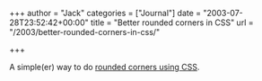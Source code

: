+++
author = "Jack"
categories = ["Journal"]
date = "2003-07-28T23:52:42+00:00"
title = "Better rounded corners in CSS"
url = "/2003/better-rounded-corners-in-css/"

+++

A simple(er) way to do [rounded corners using CSS][1].

 [1]: http://kalsey.com/2003/07/rounded_corners_in_css/